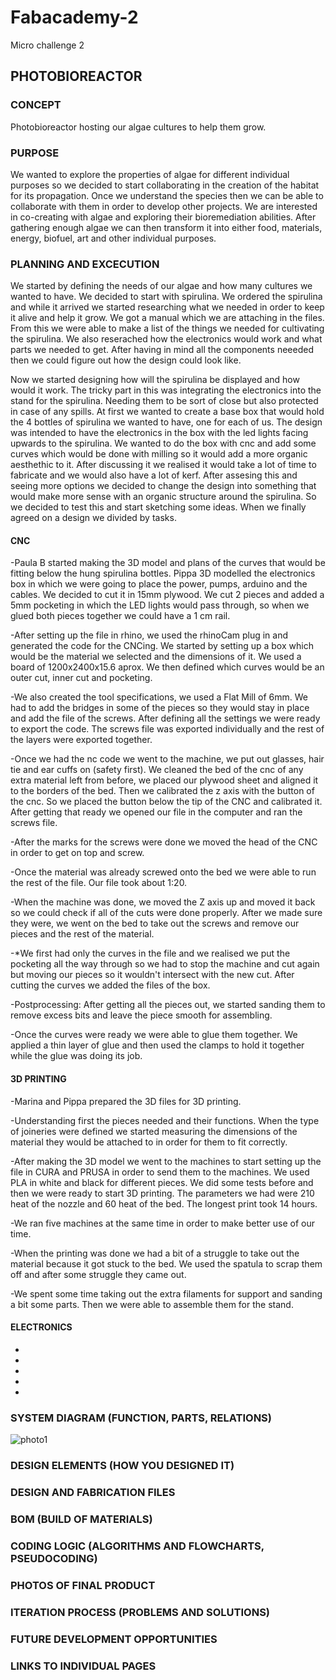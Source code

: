 # Fabacademy-2
Micro challenge 2
## PHOTOBIOREACTOR

### CONCEPT

Photobioreactor hosting our algae cultures to help them grow. 

### PURPOSE

We wanted to explore the properties of algae for different individual purposes so we decided to start collaborating in the creation of the habitat for its propagation. Once we understand the species then we can be able to collaborate with them in order to develop other projects. We are interested in co-creating with algae and exploring their bioremediation abilities. After gathering enough algae we can then transform it into either food, materials, energy, biofuel, art and other individual purposes. 

### PLANNING AND EXCECUTION

We started by defining the needs of our algae and how many cultures we wanted to have. We decided to start with spirulina. We ordered the spirulina and while it arrived we started researching what we needed in order to keep it alive and help it grow. We got a manual which we are attaching in the files. From this we were able to make a list of the things we needed for cultivating the spirulina. We also reserached how the electronics would work and what parts we needed to get. After having in mind all the components neeeded then we could figure out how the design could look like. 

Now we started designing how will the spirulina be displayed and how would it work. The tricky part in this was integrating the electronics into the stand for the spirulina. Needing them to be sort of close but also protected in case of any spills. At first we wanted to create a base box that would hold the 4 bottles of spirulina we wanted to have, one for each of us. The design was intended to have the electronics in the box with the led lights facing upwards to the spirulina. We wanted to do the box with cnc and add some curves which would be done with milling so it would add a more organic aesthethic to it. After discussing it we realised it would take a lot of time to fabricate and we would also have a lot of kerf. After assesing this and seeing more options we decided to change the design into something that would make more sense with an organic structure around the spirulina. So we decided to test this and start sketching some ideas. When we finally agreed on a design we divided by tasks. 

#### CNC

  -Paula B started making the 3D model and plans of the curves that would be fitting below the hung spirulina bottles. Pippa 3D modelled the electronics box in which we were going to place the power, pumps, arduino and the cables. We decided to cut it in 15mm plywood. We cut 2 pieces and added a 5mm pocketing in which the LED lights would pass through, so when we glued both pieces together we could have a 1 cm rail. 
  
  -After setting up the file in rhino, we used the rhinoCam plug in and generated the code for the CNCing. We started by setting up a box which would be the material we selected and the dimensions of it. We used a board of 1200x2400x15.6 aprox. We then defined which curves would be an outer cut, inner cut and pocketing.
  
  -We also created the tool specifications, we used a Flat Mill of 6mm. We had to add the bridges in some of the pieces so they would stay in place and add the file of the screws. After defining all the settings we were ready to export the code. The screws file was exported individually and the rest of the layers were exported together. 
  
  -Once we had the nc code we went to the machine, we put out glasses, hair tie and ear cuffs on (safety first). We cleaned the bed of the cnc of any extra material left from before, we placed our plywood sheet and aligned it to the borders of the bed. Then we calibrated the z axis with the button of the cnc. So we placed the button below the tip of the CNC and calibrated it. After getting that ready we opened our file in the computer and ran the screws file. 
  
  -After the marks for the screws were done we moved the head of the CNC in order to get on top and screw. 
  
  -Once the material was already screwed onto the bed we were able to run the rest of the file. Our file took about 1:20.
  
  -When the machine was done, we moved the Z axis up and moved it back so we could check if all of the cuts were done properly. After we made sure they were, we went on the bed to take out the screws and remove our pieces and the rest of the material.
  
  -*We first had only the curves in the file and we realised we put the pocketing all the way through so we had to stop the machine and cut again but moving our pieces so it wouldn't intersect with the new cut. After cutting the curves we added the files of the box. 
  
  -Postprocessing: After getting all the pieces out, we started sanding them to remove excess bits and leave the piece smooth for assembling. 
  
  -Once the curves were ready we were able to glue them together. We applied a thin layer of glue and then used the clamps to hold it together while the glue was doing its job.
  
#### 3D PRINTING

  -Marina and Pippa prepared the 3D files for 3D printing. 
  
  -Understanding first the pieces needed and their functions. When the type of joineries were defined we started measuring the dimensions of the material they would be attached to in order for them to fit correctly.
  
 -After making the 3D model we went to the machines to start setting up the file in CURA and PRUSA in order to send them to the machines. We used PLA in white and black for different pieces. We did some tests before and then we were ready to start 3D printing. The parameters we had were 210 heat of the nozzle and 60 heat of the bed. The longest print took 14 hours. 
 
 -We ran five machines at the same time in order to make better use of our time. 
 
 -When the printing was done we had a bit of a struggle to take out the material because it got stuck to the bed. We used the spatula to scrap them off and after some struggle they came out. 
 
 -We spent some time taking out the extra filaments for support and sanding a bit some parts. Then we were able to assemble them for the stand. 
 
 #### ELECTRONICS
 
  -
  
  -
  
  -
  
  -
  
  -
 
 

### SYSTEM DIAGRAM (FUNCTION, PARTS, RELATIONS)

![photo1](/images/pbr.png)

### DESIGN ELEMENTS (HOW YOU DESIGNED IT)

### DESIGN AND FABRICATION FILES

### BOM (BUILD OF MATERIALS) 

### CODING LOGIC (ALGORITHMS AND FLOWCHARTS, PSEUDOCODING)

### PHOTOS OF FINAL PRODUCT


### ITERATION PROCESS (PROBLEMS AND SOLUTIONS)

### FUTURE DEVELOPMENT OPPORTUNITIES

### LINKS TO INDIVIDUAL PAGES
